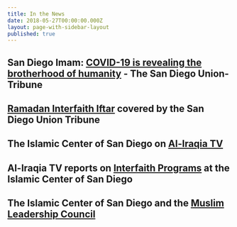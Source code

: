 ```yaml
---
title: In the News
date: 2018-05-27T00:00:00.000Z
layout: page-with-sidebar-layout
published: true
---
```

## San Diego Imam: [COVID-19 is revealing the brotherhood of humanity](https://www.sandiegouniontribune.com/opinion/commentary/story/2020-03-20/commentary-san-diego-imam-covid-19-is-revealing-the-brotherhood-of-humanity) - The San Diego Union-Tribune  

## [Ramadan Interfaith Iftar](http://www.sandiegouniontribune.com/news/religion/sd-me-interfaith-iftar-20180601-story.html) covered by the San Diego Union Tribune

## The Islamic Center of San Diego on [Al-Iraqia TV](https://www.youtube.com/watch?v=iHw3gAdknhg)

## Al-Iraqia TV reports on [Interfaith Programs](https://www.youtube.com/watch?v=anabsbnbraA) at the Islamic Center of San Diego

## The Islamic Center of San Diego and the [Muslim Leadership Council](https://www.youtube.com/watch?v=5SCBQAxLDuI)

